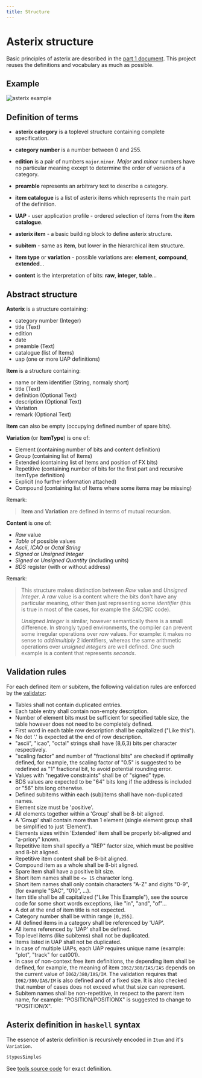 ```yaml
---
title: Structure
---
```


# Asterix structure

Basic principles of asterix are described in the
[part 1 document](https://www.eurocontrol.int/publication/eurocontrol-specification-surveillance-data-exchange-part-i).
This project reuses the definitions and vocabulary as much as possible.

## Example

![asterix example](/images/asterix-example.svg.png)

## Definition of terms

* **asterix category** is a toplevel structure containing complete specification.

* **category number** is a number between 0 and 255.

* **edition** is a pair of numbers `major`.`minor`. *Major* and *minor* numbers have no particular meaning
  except to determine the order of versions of a category.

* **preamble** represents an arbitrary text to describe a category.

* **item catalogue** is a list of asterix items which represents the main part of the definition.

* **UAP** - user application profile - ordered selection of items from the **item catalogue**.

* **asterix item** - a basic building block to define asterix structure.

* **subitem** - same as **item**, but lower in the hierarchical item structure.

* **item type** or **variation** - possible variations are: **element**, **compound**, **extended**...

* **content** is the interpretation of bits: **raw**, **integer**, **table**...

## Abstract structure

**Asterix** is a structure containing:

- category number (Integer)
- title (Text)
- edition
- date
- preamble (Text)
- catalogue (list of Items)
- uap (one or more UAP definitions)

**Item** is a structure containing:

- name or item identifier (String, normaly short)
- title (Text)
- definition (Optional Text)
- description (Optional Text)
- Variation
- remark (Optional Text)

**Item** can also be empty (occupying defined number of spare bits).

**Variation** (or **ItemType**) is one of:

- Element (containing number of bits and content definition)
- Group (containing list of Items)
- Extended (containing list of Items and position of FX bits)
- Repetitive (containing number of bits for the first part and recursive ItemType definition)
- Explicit (no further information attached)
- Compound (containing list of Items where some items may be missing)

Remark:

> **Item** and **Variation** are defined in terms of mutual recursion.

**Content** is one of:

- *Raw* value
- *Table* of possible values
- *Ascii*, *ICAO* or *Octal String*
- *Signed* or *Unsigned Integer*
- *Signed* or *Unsigned Quantity* (including units)
- *BDS* register (with or without address)

Remark:

> This structure makes distinction between *Raw* value and *Unsigned Integer*.
> A *raw* value is a content where the bits don't have any particular meaning,
> other then just representing some *identifier* (this is true in most of the
> cases, for example the *SAC/SIC* code).
>
> *Unsigned Integer* is similar, however semantically there is a small difference.
> In strongly typed environments, the compiler can prevent some irregular
> operations over *raw* values. For example: it makes no sense to
> *add/multiply* 2 identifiers, whereas the same arithmetic operations over
> *unsigned integers* are well defined. One such example is a content that
> represents *seconds*.

## Validation rules

For each defined item or subitem, the following validation rules are
enforced by the [validator](/tools.html):

- Tables shall not contain duplicated entries.
- Each table entry shall contain non-empty description.
- Number of element bits must be sufficient for specified table size,
  the table however does not need to be completely defined.
- First word in each table row description shall be capitalized ("Like this").
- No dot '.' is expected at the end of row description.
- "ascii", "icao", "octal" strings shall have (8,6,3) bits per
  character respectively.
- "scaling factor" and number of "fractional bits" are checked if
  optimally defined, for example, the scaling factor of "0.5" is
  suggested to be redefined as "1" fractional bit, to avoid potential rounding error.
- Values with "negative constraints" shall be of "signed" type.
- BDS values are expected to be "64" bits long if the address is included or
  "56" bits long otherwise.
- Defined subitems within each (sub)items shall have non-duplicated names.
- Element size must be 'positive'.
- All elements together within a 'Group' shall be 8-bit aligned.
- A 'Group' shall contain more than 1 element
  (single element group shall be simplified to just 'Element').
- Elements sizes within 'Extended' item shall be properly bit-aligned
  and "a-priory" known.
- Repetitive item shall specify a "REP" factor size, which must
  be positive and 8-bit aligned.
- Repetitive item content shall be 8-bit aligned.
- Compound item as a whole shall be 8-bit aligned.
- Spare item shall have a positive bit size.
- Short item names shall be `<= 15` character long.
- Short item names shall only contain characters "A-Z" and digits "0-9",
  (for example "SAC", "010", ...).
- Item title shall be all capitalized ("Like This Example"), see the source
  code for some short words exceptions, like "in", "and", "of"...
- A dot at the end of item title is not expected.
- Category number shall be within range `[0,255]`.
- All defined items in a category shall be referenced by 'UAP'.
- All items referenced by 'UAP' shall be defined.
- Top level items (like subitems) shall not be duplicated.
- Items listed in UAP shall not be duplicated.
- In case of multiple UAPs, each UAP requires unique name
  (example: "plot", "track" for cat001).
- In case of non-context free item definitions, the depending item
  shall be defined, for example, the meaning of item
  `I062/380/IAS/IAS` depends on the current value of `I062/380/IAS/IM`.
  The validation requires that `I062/380/IAS/IM` is also defined and
  of a fixed size. It is also checked that number of cases does
  not exceed what that size can represent.
- Subitem names shall be non-repetitive, in respect to the parent item name,
  for example: "POSITION/POSITIONX" is suggested to change to "POSITION/X".

## Asterix definition in `haskell` syntax

The essence of asterix definition is recursively encoded in `Item` and it's `Variation`.

```haskell
$typesSimple$
```

See [tools source code](https://github.com/zoranbosnjak/asterix-specs/blob/master/tools/src/Data/Asterix/Types.hs)
for exact definition.

